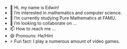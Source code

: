 - 👋 Hi, my name is Edwin!
- 👀 I’m interested in mathematics and computer science.
- 🌱 I’m currently studying Pure Mathematics at FAMU.
- 💞️ I’m looking to collaborate on ...
- 📫 How to reach me ...
- 😄 Pronouns: He/Him
- ⚡ Fun fact: I play a numerous amount of video games.

<!---
edwinwashington96/edwinwashington96 is a ✨ special ✨ repository because its `README.md` (this file) appears on your GitHub profile.
You can click the Preview link to take a look at your changes.
--->
